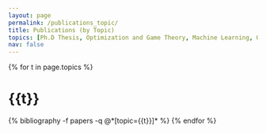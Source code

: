 ```yaml
---
layout: page
permalink: /publications_topic/
title: Publications (by Topic)
topics: [Ph.D Thesis, Optimization and Game Theory, Machine Learning, Optimal Transport, Alternating Direction Method of Multiplier]
nav: false
---
```


<div class="publications">

{% for t in page.topics %}
  <h1 class="topic">{{t}}</h1>
  {% bibliography -f papers -q @*[topic={{t}}]* %}
{% endfor %}

</div>
